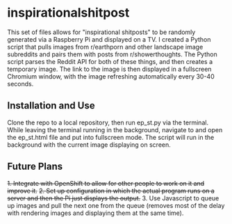 # inspirationalshitpost
This set of files allows for "inspirational shitposts" to be randomly generated via a Raspberry Pi and displayed on a TV. I created a Python script that pulls images from r/earthporn and other landscape image subreddits and pairs them with posts from r/showerthoughts. The Python script parses the Reddit API for both of these things, and then creates a temporary image. The link to the image is then displayed in a fullscreen Chromium window, with the image refreshing automatically every 30-40 seconds.

## Installation and Use
Clone the repo to a local repository, then run ep_st.py via the terminal. While leaving the terminal running in the background, navigate to and open the ep_st.html file and put into fullscreen mode. The script will run in the background with the current image displaying on screen.

## Future Plans
~~1. Integrate with OpenShift to allow for other people to work on it and improve it.~~
~~2. Set up configuration in which the actual program runs on a server and then the Pi just displays the output.~~
3. Use Javascript to queue up images and pull the next one from the queue (removes most of the delay with rendering images and displaying them at the same time).

